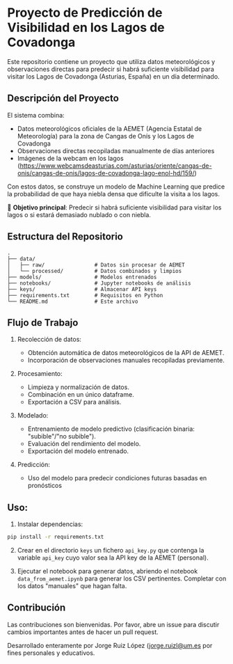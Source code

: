 # Proyecto de Predicción de Visibilidad en los Lagos de Covadonga

Este repositorio contiene un proyecto que utiliza datos meteorológicos y observaciones directas para predecir si habrá suficiente visibilidad para visitar los Lagos de Covadonga (Asturias, España) en un día determinado.

## Descripción del Proyecto

El sistema combina:
- Datos meteorológicos oficiales de la AEMET (Agencia Estatal de Meteorología) para la zona de Cangas de Onís y los Lagos de Covadonga
- Observaciones directas recopiladas manualmente de días anteriores
- Imágenes de la webcam en los lagos (https://www.webcamsdeasturias.com/asturias/oriente/cangas-de-onis/cangas-de-onis/lagos-de-covadonga-lago-enol-hd/159/)

Con estos datos, se construye un modelo de Machine Learning que predice la probabilidad de que haya niebla densa que dificulte la visita a los lagos.

🚀 **Objetivo principal**: Predecir si habrá suficiente visibilidad para visitar los lagos o si estará demasiado nublado o con niebla.

## Estructura del Repositorio

```
.
├── data/                   
│   ├── raw/                # Datos sin procesar de AEMET
│   └── processed/          # Datos combinados y limpios
├── models/                 # Modelos entrenados
├── notebooks/              # Jupyter notebooks de análisis
├── keys/                   # Almacenar API keys
├── requirements.txt        # Requisitos en Python
└── README.md               # Este archivo
```

## Flujo de Trabajo

1. Recolección de datos:
   - Obtención automática de datos meteorológicos de la API de AEMET.
   - Incorporación de observaciones manuales recopiladas previamente.

2. Procesamiento:
   - Limpieza y normalización de datos.
   - Combinación en un único dataframe.
   - Exportación a CSV para análisis.

3. Modelado:
   - Entrenamiento de modelo predictivo (clasificación binaria: "subible"/"no subible").
   - Evaluación del rendimiento del modelo.
   - Exportación del modelo entrenado.

4. Predicción:
   - Uso del modelo para predecir condiciones futuras basadas en pronósticos
  
## Uso:

1. Instalar dependencias:
```bash
pip install -r requirements.txt
```

2. Crear en el directorio `keys` un fichero `api_key.py` que contenga la variable `api_key` cuyo valor sea la API key de la AEMET (personal).

3. Ejecutar el notebook para generar datos, abriendo el notebook `data_from_aemet.ipynb` para generar los CSV pertinentes. Completar con los datos "manuales" que hagan falta.

## Contribución
Las contribuciones son bienvenidas. Por favor, abre un issue para discutir cambios importantes antes de hacer un pull request.

Desarrollado enteramente por Jorge Ruiz López ([jorge.ruizl@um.es](mailto:jorge.ruizl@um.es) por fines personales y educativos.

